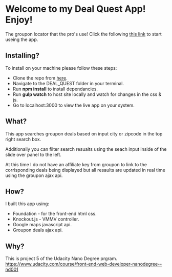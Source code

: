 # Welcome to my Deal Quest App! Enjoy!
The groupon locator that the pro's use!
Click the following [this link](https://andrewjc88.github.io/DEAL_QUEST/) to start useing the app.

## Installing?
To install on your machine please follow these steps:
* Clone the repo from [here](https://github.com/andrewjc88/DEAL_QUEST). 
* Navigate to the DEAL_QUEST folder in your terminal.
* Run __npm install__ to install dependancies. 
* Run __gulp watch__ to host site locally and watch for changes in the css & js.
* Go to localhost:3000 to view the live app on your system.

## What?
This app searches groupon deals based on input city or zipcode in the top right search box.

Additionally you can filter search resualts using the seach input inside of the slide over panel to the left.

At this time I do not have an affiliate key from groupon to link to the corrisponding deals being displayed but all resaults are updated in real time using the groupon ajax api.
## How?
I built this app using:
* Foundation - for the front-end html css.
* Knockout.js - VMMV controller.
* Google maps javascript api.
* Groupon deals ajax api. 
## Why?
This is project 5 of the Udacity Nano Degree prgram. 
https://www.udacity.com/course/front-end-web-developer-nanodegree--nd001

